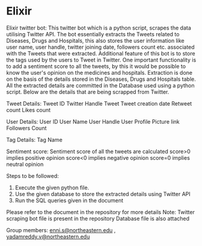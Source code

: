 # Elixir

Elixir twitter bot:
This twitter bot which is a python script, scrapes the data utilising Twitter API. The bot essentially extracts the Tweets related to Diseases, Drugs and Hospitals, this also stores the user information like user name, user handle, twitter joining date, followers count etc. associated with the Tweets that were extracted. Additional feature of this bot is to store the tags used by the users to Tweet in Twitter. One important functionality is to add a sentiment score to all the tweets, by this it would be possible to know the user's opinion on the medicines and hospitals. Extraction is done on the basis of the details stored in the Diseases, Drugs and Hospitals table. All the extracted details are committed in the Database used using a python script. Below are the details that are being scrapped from Twitter.

Tweet Details:
Tweet ID
Twitter Handle 
Tweet
Tweet creation date
Retweet count
Likes count 

User Details:
User ID
User Name
User Handle
User Profile Picture link
Followers Count

Tag Details:
Tag Name

Sentiment score:
Sentiment score of all the tweets are calculated
score>0 implies positive opinion
score<0 implies negative opinion 
score=0 implies neutral opinion

Steps to be followed:
1. Execute the given python file.
2. Use the given database to store the extracted details using Twitter API 
3. Run the SQL queries given in the document

Please refer to the document in the repository for more details 
Note: Twitter scraping bot file is present in the repository
Database file is also attached

Group members: enni.s@northeastern.edu , yadamreddy.v@northeastern.edu
